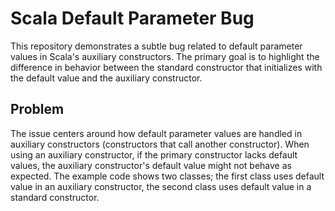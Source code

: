 # Scala Default Parameter Bug
This repository demonstrates a subtle bug related to default parameter values in Scala's auxiliary constructors. The primary goal is to highlight the difference in behavior between the standard constructor that initializes with the default value and the auxiliary constructor.
## Problem
The issue centers around how default parameter values are handled in auxiliary constructors (constructors that call another constructor). When using an auxiliary constructor, if the primary constructor lacks default values, the auxiliary constructor's default value might not behave as expected. The example code shows two classes; the first class uses default value in an auxiliary constructor, the second class uses default value in a standard constructor.
